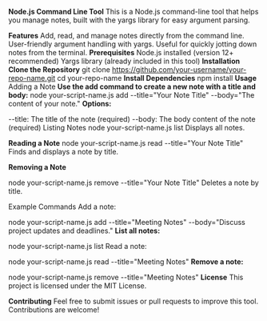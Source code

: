 **Node.js Command Line Tool**
This is a Node.js command-line tool that helps you manage notes, built with the yargs library for easy argument parsing.

**Features**
Add, read, and manage notes directly from the command line.
User-friendly argument handling with yargs.
Useful for quickly jotting down notes from the terminal.
**Prerequisites**
Node.js installed (version 12+ recommended)
Yargs library (already included in this tool)
**Installation**
**Clone the Repository**
git clone https://github.com/your-username/your-repo-name.git
cd your-repo-name
**Install Dependencies**
npm install
**Usage**
Adding a Note
**Use the add command to create a new note with a title and body:**
node your-script-name.js add --title="Your Note Title" --body="The content of your note."
**Options:**

--title: The title of the note (required)
--body: The body content of the note (required)
Listing Notes
node your-script-name.js list
Displays all notes.

**Reading a Note**
node your-script-name.js read --title="Your Note Title"
Finds and displays a note by title.

**Removing a Note**

node your-script-name.js remove --title="Your Note Title"
Deletes a note by title.

Example Commands
Add a note:

node your-script-name.js add --title="Meeting Notes" --body="Discuss project updates and deadlines."
**List all notes:**

node your-script-name.js list
Read a note:

node your-script-name.js read --title="Meeting Notes"
**Remove a note:**

node your-script-name.js remove --title="Meeting Notes"
**License**
This project is licensed under the MIT License.

**Contributing**
Feel free to submit issues or pull requests to improve this tool. Contributions are welcome!
